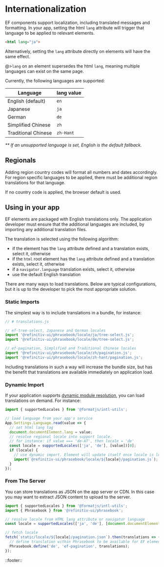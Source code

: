 <!--
type: page
title: Internationalization
description: Internationalization for application developers
location: ./intl/internationalization
layout: default
-->

# Internationalization

EF components support localization, including translated messages and formatting. In your app, setting the html `lang` attribute will trigger that language to be applied to relevant elements.

```html
<html lang="ja">
```

Alternatively, setting the `lang` attribute directly on elements will have the same effect.

@>`lang` on an element supersedes the html `lang`, meaning multiple languages can exist on the same page.

Currently, the following languages are supported:

| Language            | lang value |
| ------------------- | ---------- |
| English (default)   | `en`       |
| Japanese            | `ja`       |
| German              | `de`       |
| Simplified Chinese  | `zh`       |
| Traditional Chinese | `zh-Hant`  |

_** If an unsupported language is set, English is the default fallback._

## Regionals

Adding region country codes will format all numbers and dates accordingly. For region specific languages to be applied, there must be additional region translations for that language.

If no country code is applied, the browser default is used.

## Using in your app

EF elements are packaged with English translations only. The application developer must ensure that the additional languages are included, by importing any additional translation files.

The translation is selected using the following algorithm:

- if the element has the `lang` attribute defined and a translation exists, select it, otherwise
- if the `html` root element has the `lang` attribute defined and a translation exists, select it, otherwise
- if a `navigator.language` translation exists, select it, otherwise
- use the default English translation

There are many ways to load translations. Below are typical configurations, but it is up to the developer to pick the most appropriate solution.

### Static Imports

The simplest way is to include translations in a bundle, for instance:

``` js
// # translations.js

// ef-tree-select, Japanese and German locales
import '@refinitiv-ui/phrasebook/locale/ja/tree-select.js';
import '@refinitiv-ui/phrasebook/locale/de/tree-select.js';

// ef-pagination, Simplified and Traditional Chinese locales
import '@refinitiv-ui/phrasebook/locale/zh/pagination.js';
import '@refinitiv-ui/phrasebook/locale/zh-hant/pagination.js';
```

Including translations in such a way will increase the bundle size, but has the benefit that translations are available immediately on application load.

### Dynamic Import

If your application supports [dynamic module resolution](https://developer.mozilla.org/en-US/docs/Web/JavaScript/Reference/Statements/import), you can load translations on demand.  For instance:

``` js
import { supportedLocales } from '@formatjs/intl-utils';

// load language from your app's service
App.Settings.Language.read(value => {
  // set html lang tag
  document.documentElement.lang = value;
  // resolve regional locale into support locale.
  // for instance: if value === 'de-AT', then locale = 'de'
  const locale = supportedLocales(['ja', 'de'], [value])[0];
  if (locale) {
    // use dynamic import. Element will update itself once locale is loaded
    import(`@refinitiv-ui/phrasebook/locale/${locale}/pagination.js`);
  }
});
```

### From The Server

You can store translations as JSON on the app server or CDN. In this case you may want to extract JSON content to upload to the server.

``` js
import { supportedLocales } from '@formatjs/intl-utils';
import { Phrasebook } from '@refinitiv-ui/phrasebook';

// resolve locale from HTML lang attribute or navigator language
const locale = supportedLocales(['ja', 'de'], [document.documentElement.lang || navigator.language])[0];

// fetch locale
fetch(`static/locale/${locale}/pagination.json`).then(translations => {
  // define translation within Phrasebook to be available for EF elements
  Phrasebook.define('de', 'ef-pagination', translations);
});
```

::footer::
